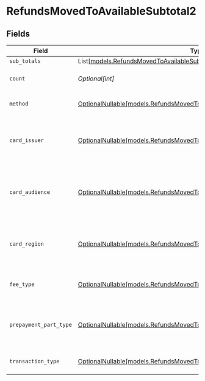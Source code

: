# RefundsMovedToAvailableSubtotal2


## Fields

| Field                                                                                                                                          | Type                                                                                                                                           | Required                                                                                                                                       | Description                                                                                                                                    | Example                                                                                                                                        |
| ---------------------------------------------------------------------------------------------------------------------------------------------- | ---------------------------------------------------------------------------------------------------------------------------------------------- | ---------------------------------------------------------------------------------------------------------------------------------------------- | ---------------------------------------------------------------------------------------------------------------------------------------------- | ---------------------------------------------------------------------------------------------------------------------------------------------- |
| `sub_totals`                                                                                                                                   | List[[models.RefundsMovedToAvailableSubTotal1](../models/refundsmovedtoavailablesubtotal1.md)]                                                 | :heavy_minus_sign:                                                                                                                             | N/A                                                                                                                                            |                                                                                                                                                |
| `count`                                                                                                                                        | *Optional[int]*                                                                                                                                | :heavy_minus_sign:                                                                                                                             | Number of transactions of this type                                                                                                            | 50                                                                                                                                             |
| `method`                                                                                                                                       | [OptionalNullable[models.RefundsMovedToAvailableSubtotalMethod2]](../models/refundsmovedtoavailablesubtotalmethod2.md)                         | :heavy_minus_sign:                                                                                                                             | Payment type of the transactions                                                                                                               | creditcard                                                                                                                                     |
| `card_issuer`                                                                                                                                  | [OptionalNullable[models.RefundsMovedToAvailableSubtotalCardIssuer2]](../models/refundsmovedtoavailablesubtotalcardissuer2.md)                 | :heavy_minus_sign:                                                                                                                             | In case of payments transactions with card, the card issuer will be available                                                                  | amex                                                                                                                                           |
| `card_audience`                                                                                                                                | [OptionalNullable[models.RefundsMovedToAvailableSubtotalCardAudience2]](../models/refundsmovedtoavailablesubtotalcardaudience2.md)             | :heavy_minus_sign:                                                                                                                             | In case of payments trnsactions with card, the card audience will be available.                                                                | other                                                                                                                                          |
| `card_region`                                                                                                                                  | [OptionalNullable[models.RefundsMovedToAvailableSubtotalCardRegion2]](../models/refundsmovedtoavailablesubtotalcardregion2.md)                 | :heavy_minus_sign:                                                                                                                             | In case of payments transactions with card, the card region will be available.                                                                 | domestic                                                                                                                                       |
| `fee_type`                                                                                                                                     | [OptionalNullable[models.RefundsMovedToAvailableSubtotalFeeType2]](../models/refundsmovedtoavailablesubtotalfeetype2.md)                       | :heavy_minus_sign:                                                                                                                             | Present when the transaction represents a fee.                                                                                                 | payment-fee                                                                                                                                    |
| `prepayment_part_type`                                                                                                                         | [OptionalNullable[models.RefundsMovedToAvailableSubtotalPrepaymentPartType2]](../models/refundsmovedtoavailablesubtotalprepaymentparttype2.md) | :heavy_minus_sign:                                                                                                                             | Prepayment part: fee itself, reimbursement, discount, VAT or rounding compensation.                                                            | fee                                                                                                                                            |
| `transaction_type`                                                                                                                             | [OptionalNullable[models.RefundsMovedToAvailableSubtotalTransactionType2]](../models/refundsmovedtoavailablesubtotaltransactiontype2.md)       | :heavy_minus_sign:                                                                                                                             | Represents the transaction type                                                                                                                | payment                                                                                                                                        |